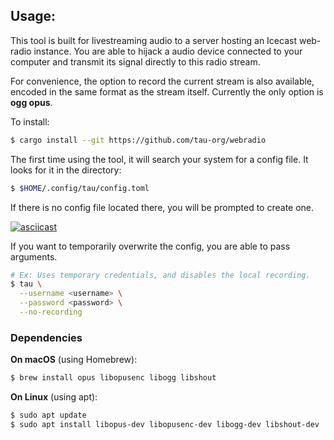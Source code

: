 ## Usage:
This tool is built for livestreaming audio to a server hosting an Icecast
web-radio instance. You are able to hijack a audio device connected to your
computer and transmit its signal directly to this radio stream. 

For convenience, the option to record the current stream is also available,
encoded in the same format as the stream itself. Currently the only option is
**ogg opus**.

To install:
```bash
$ cargo install --git https://github.com/tau-org/webradio
```

The first time using the tool, it will search your system for a config file. 
It looks for it in the directory:
```bash
$ $HOME/.config/tau/config.toml
```

If there is no config file located there, you will be prompted to create one. 

[![asciicast](https://asciinema.org/a/RxokdZfrGrOcx143FQRiKbV2r.svg)](https://asciinema.org/a/RxokdZfrGrOcx143FQRiKbV2r)


If you want to temporarily overwrite the config, you are able to pass arguments.

```bash
# Ex: Uses temporary credentials, and disables the local recording. 
$ tau \
  --username <username> \
  --password <password> \
  --no-recording
```

### Dependencies

**On macOS** (using Homebrew):
```bash
$ brew install opus libopusenc libogg libshout
```

**On Linux** (using apt):
```bash
$ sudo apt update
$ sudo apt install libopus-dev libopusenc-dev libogg-dev libshout-dev
```
